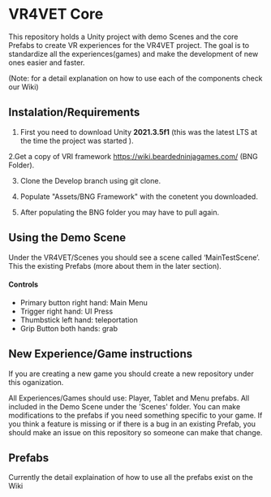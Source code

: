 # VR4VET Core
This repository holds a Unity project with demo Scenes and the core Prefabs to create VR experiences for the VR4VET project. The goal is to standardize all the experiences(games) and make the development of new ones easier and faster.

(Note: for a detail explanation on how to use each of the components check our Wiki)

## Instalation/Requirements

1. First you need to download Unity **2021.3.5f1** (this was the latest LTS at the time the project was started ).

2.Get a copy of VRI framework https://wiki.beardedninjagames.com/  (BNG Folder).

3. Clone the Develop branch using git clone. 

4. Populate "Assets/BNG Framework" with the conetent you downloaded.

5. After populating the BNG folder you may have to pull again.

## Using the Demo Scene

Under the VR4VET/Scenes you should see a scene called ‘MainTestScene’. This the existing Prefabs (more about them in the later section). 

#### Controls

* Primary button right hand: Main Menu
* Trigger right hand: UI Press
* Thumbstick left hand: teleportation
* Grip Button both hands: grab
 

## New Experience/Game instructions

If you are creating a new game you should create a new repository under this oganization. 

All Experiences/Games should use: Player, Tablet and Menu prefabs. All included in the Demo Scene under the 'Scenes' folder. You can make modifications to the prefabs if you need something specific to your game. If you think a feature is missing or if there is a bug in an existing Prefab, you should make an issue on this repository so someone can make that change.   


## Prefabs
Currently the detail explaination of how to use all the prefabs exist on the Wiki
